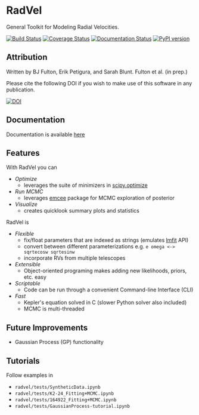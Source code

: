 
# RadVel

General Toolkit for Modeling Radial Velocities.

[![Build Status](https://travis-ci.org/California-Planet-Search/radvel.svg?branch=master)](https://travis-ci.org/California-Planet-Search/radvel)
[![Coverage Status](https://coveralls.io/repos/github/California-Planet-Search/radvel/badge.svg?branch=master)](https://coveralls.io/github/California-Planet-Search/radvel?branch=master)
[![Documentation Status](https://readthedocs.org/projects/radvel/badge/?version=latest)](http://radvel.readthedocs.io/en/latest/?badge=latest)
[![PyPI version](https://badge.fury.io/py/radvel.svg)](https://badge.fury.io/py/radvel)

## Attribution

Written by BJ Fulton, Erik Petigura, and Sarah Blunt. Fulton et al. (in prep.)

Please cite the following DOI if you wish to make use of this software in any publication.

[![DOI](https://zenodo.org/badge/DOI/10.5281/zenodo.580821.svg)](https://doi.org/10.5281/zenodo.580821)

## Documentation

Documentation is available [here](http://radvel.readthedocs.io/)

## Features


With RadVel you can


- *Optimize*
  - leverages the suite of minimizers in [scipy.optimize](https://docs.scipy.org/doc/scipy/reference/optimize.html)
- *Run MCMC*
  - leverages [emcee](http://dfm.io/emcee/) package for MCMC exploration of posterior
- *Visualize*
  - creates quicklook summary plots and statistics
 
RadVel is

- *Flexible*
  - fix/float parameters that are indexed as strings (emulates [lmfit](https://github.com/lmfit/lmfit-py/) API)
  - convert between different parameterizations e.g. `e omega <-> sqrtecosw sqrtesinw`
  - incorporate RVs from multiple telescopes
- *Extensible* 
  - Object-oriented programing makes adding new likelihoods, priors, etc. easy
- *Scriptable*
  - Code can be run through a convenient Command-line Interface (CLI) 
- *Fast*
   - Kepler's equation solved in C (slower Python solver also included)
   - MCMC is multi-threaded

## Future Improvements

- Gaussian Process (GP) functionality

## Tutorials 

Follow examples in

- `radvel/tests/SyntheticData.ipynb`
- `radvel/tests/K2-24_Fitting+MCMC.ipynb`
- `radvel/tests/164922_Fitting+MCMC.ipynb`
- `radvel/tests/GaussianProcess-tutorial.ipynb`
